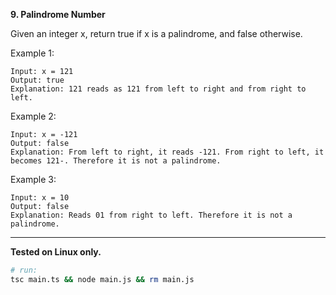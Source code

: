**9. Palindrome Number**

Given an integer x, return true if x is a
palindrome, and false otherwise.

 
Example 1:
```
Input: x = 121
Output: true
Explanation: 121 reads as 121 from left to right and from right to left.
```

Example 2:
```
Input: x = -121
Output: false
Explanation: From left to right, it reads -121. From right to left, it becomes 121-. Therefore it is not a palindrome.
```

Example 3:
```
Input: x = 10
Output: false
Explanation: Reads 01 from right to left. Therefore it is not a palindrome.
```

---

**Tested on Linux only.**

```bash
# run:
tsc main.ts && node main.js && rm main.js
